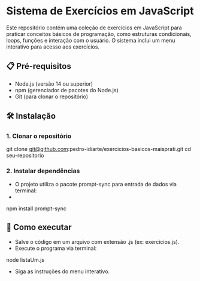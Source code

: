 # Sistema de Exercícios em JavaScript

Este repositório contém uma coleção de exercícios em JavaScript para praticar conceitos básicos de programação, como estruturas condicionais, loops, funções e interação com o usuário. O sistema inclui um menu interativo para acesso aos exercícios.

## 📋 Pré-requisitos

- Node.js (versão 14 ou superior)
- npm (gerenciador de pacotes do Node.js)
- Git (para clonar o repositório)

## 🛠️ Instalação

### 1. Clonar o repositório

git clone git@github.com:pedro-idiarte/exercicios-basicos-maisprati.git
cd seu-repositorio

### 2. Instalar dependências
- O projeto utiliza o pacote prompt-sync para entrada de dados via terminal:
- 
npm install prompt-sync

## 🚀 Como executar

- Salve o código em um arquivo com extensão .js (ex: exercicios.js).
- Execute o programa via terminal:

node listaUm.js

- Siga as instruções do menu interativo.

